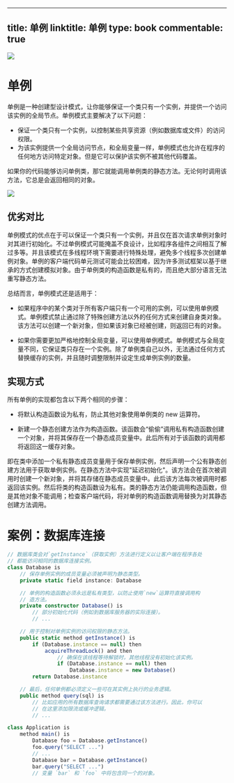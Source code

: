 
---
title: 单例
linktitle: 单例
type: book
commentable: true
---

![](https://i.postimg.cc/HkQ7F1hn/image.png)

# 单例

单例是一种创建型设计模式，让你能够保证一个类只有一个实例，并提供一个访问该实例的全局节点。单例模式主要解决了以下问题：

- 保证一个类只有一个实例，以控制某些共享资源（例如数据库或文件）的访问权限。
- 为该实例提供一个全局访问节点，和全局变量一样，单例模式也允许在程序的任何地方访问特定对象。但是它可以保护该实例不被其他代码覆盖。

如果你的代码能够访问单例类，那它就能调用单例类的静态方法。无论何时调用该方法，它总是会返回相同的对象。

![](https://i.postimg.cc/YSMmHD53/image.png)

## 优劣对比

单例模式的优点在于可以保证一个类只有一个实例，并且仅在首次请求单例对象时对其进行初始化。不过单例模式可能掩盖不良设计，比如程序各组件之间相互了解过多等。并且该模式在多线程环境下需要进行特殊处理，避免多个线程多次创建单例对象。单例的客户端代码单元测试可能会比较困难，因为许多测试框架以基于继承的方式创建模拟对象。由于单例类的构造函数是私有的，而且绝大部分语言无法重写静态方法。

总结而言，单例模式还是适用于：

- 如果程序中的某个类对于所有客户端只有一个可用的实例，可以使用单例模式。单例模式禁止通过除了特殊创建方法以外的任何方式来创建自身类对象。该方法可以创建一个新对象，但如果该对象已经被创建，则返回已有的对象。

- 如果你需要更加严格地控制全局变量，可以使用单例模式。单例模式与全局变量不同，它保证类只存在一个实例。除了单例类自己以外，无法通过任何方式替换缓存的实例，并且随时调整限制并设定生成单例实例的数量。

## 实现方式

所有单例的实现都包含以下两个相同的步骤：

- 将默认构造函数设为私有，防止其他对象使用单例类的 new 运算符。

- 新建一个静态创建方法作为构造函数。该函数会“偷偷”调用私有构造函数创建一个对象，并将其保存在一个静态成员变量中。此后所有对于该函数的调用都将返回这一缓存对象。

即在类中添加一个私有静态成员变量用于保存单例实例，然后声明一个公有静态创建方法用于获取单例实例。在静态方法中实现"延迟初始化"。该方法会在首次被调用时创建一个新对象，并将其存储在静态成员变量中。此后该方法每次被调用时都返回该实例。然后将类的构造函数设为私有。类的静态方法仍能调用构造函数，但是其他对象不能调用；检查客户端代码，将对单例的构造函数调用替换为对其静态创建方法调用。

# 案例：数据库连接

```ts
// 数据库类会对`getInstance`（获取实例）方法进行定义以让客户端在程序各处
// 都能访问相同的数据库连接实例。
class Database is
    // 保存单例实例的成员变量必须被声明为静态类型。
    private static field instance: Database

    // 单例的构造函数必须永远是私有类型，以防止使用`new`运算符直接调用构
    // 造方法。
    private constructor Database() is
        // 部分初始化代码（例如到数据库服务器的实际连接）。
        // ...

    // 用于控制对单例实例的访问权限的静态方法。
    public static method getInstance() is
        if (Database.instance == null) then
            acquireThreadLock() and then
                // 确保在该线程等待解锁时，其他线程没有初始化该实例。
                if (Database.instance == null) then
                    Database.instance = new Database()
        return Database.instance

    // 最后，任何单例都必须定义一些可在其实例上执行的业务逻辑。
    public method query(sql) is
        // 比如应用的所有数据库查询请求都需要通过该方法进行。因此，你可以
        // 在这里添加限流或缓冲逻辑。
        // ...

class Application is
    method main() is
        Database foo = Database.getInstance()
        foo.query("SELECT ...")
        // ...
        Database bar = Database.getInstance()
        bar.query("SELECT ...")
        // 变量 `bar` 和 `foo` 中将包含同一个的对象。
```

    